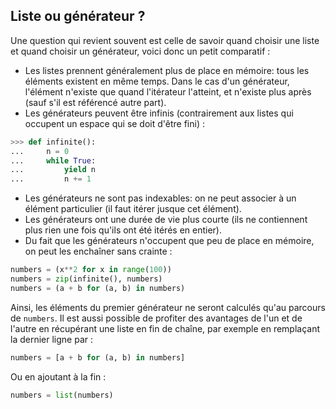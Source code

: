 ## Liste ou générateur ?

Une question qui revient souvent est celle de savoir quand choisir une liste et quand choisir un générateur, voici donc un petit comparatif :

* Les listes prennent généralement plus de place en mémoire: tous les éléments existent en même temps. Dans le cas d'un générateur, l'élément n'existe que quand l'itérateur l'atteint, et n'existe plus après (sauf s'il est référencé autre part).
* Les générateurs peuvent être infinis (contrairement aux listes qui occupent un espace qui se doit d'être fini) :

```python
>>> def infinite():
...     n = 0
...     while True:
...         yield n
...         n += 1
```

* Les générateurs ne sont pas indexables: on ne peut associer à un élément particulier (il faut itérer jusque cet élément).
* Les générateurs ont une durée de vie plus courte (ils ne contiennent plus rien une fois qu'ils ont été itérés en entier).
* Du fait que les générateurs n'occupent que peu de place en mémoire, on peut les enchaîner sans crainte :

```python
numbers = (x**2 for x in range(100))
numbers = zip(infinite(), numbers)
numbers = (a + b for (a, b) in numbers)
```

Ainsi, les éléments du premier générateur ne seront calculés qu'au parcours de `numbers`.
Il est aussi possible de profiter des avantages de l'un et de l'autre en récupérant une liste en fin de chaîne, par exemple en remplaçant la dernier ligne par :

```python
numbers = [a + b for (a, b) in numbers]
```

Ou en ajoutant à la fin :

```python
numbers = list(numbers)
```
